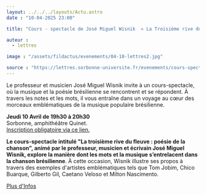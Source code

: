 ```yaml
---
layout: ../../../layouts/Actu.astro
date : "10-04-2025 23:00"

title: "Cours - spectacle de José Miguel Wisnik  « La Troisième rive du fleuve – Poésie et Chanson »"

auteur :
  - lettres

image : "/assets/fildactus/evenements/04-10-lettres2.jpg"

source : "https://lettres.sorbonne-universite.fr/evenements/cours-spectacle-de-jose-miguel-wisnik-la-troisieme-rive-du-fleuve-poesie-et-chanson"
---
```


Le professeur et musicien José Miguel Wisnik invite à un cours-spectacle, où la musique et la poésie brésilienne se rencontrent et se répondent. À travers les notes et les mots, il vous entraîne dans un voyage au cœur des morceaux emblématiques de la musique populaire brésilienne.

__Jeudi 10 Avril de 19h30 à 20h30__  
Sorbonne, amphithéâtre Quinet.  
[Inscription obligatoire via ce lien.](https://www.billetweb.fr/saison-france-bresil-en-sorbonne)

__Le cours-spectacle intitulé "La troisième rive du fleuve : poésie de la chanson", animé par le professeur, musicien et écrivain José Miguel Wisnik, explore la manière dont les mots et la musique s’entrelacent dans la chanson brésilienne__. À cette occasion, Wisnik illustre ses propos à travers des exemples d'artistes emblématiques tels que Tom Jobim, Chico Buarque, Gilberto Gil, Caetano Veloso et Milton Nascimento.

[Plus d'Infos](https://lettres.sorbonne-universite.fr/evenements/cours-spectacle-de-jose-miguel-wisnik-la-troisieme-rive-du-fleuve-poesie-et-chanson)